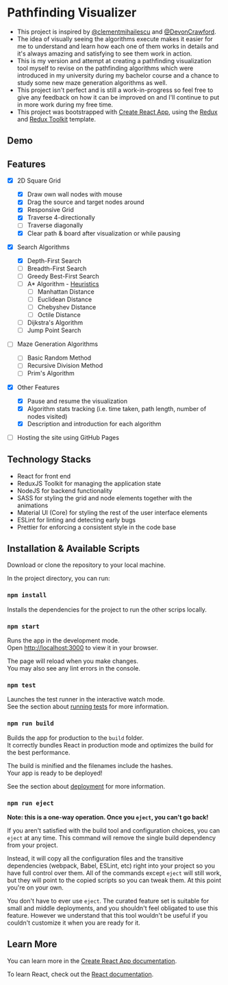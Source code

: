 # Pathfinding Visualizer

- This project is inspired by [@clementmihailescu](https://github.com/clementmihailescu) and [@DevonCrawford](https://github.com/DevonCrawford).
- The idea of visually seeing the algorithms execute makes it easier for me to understand and learn how each one of them works in details and it's always amazing and satisfying to see them work in action.
- This is my version and attempt at creating a pathfinding visualization tool myself to revise on the pathfinding algorithms which were introduced in my university during my bachelor course and a chance to study some new maze generation algorithms as well.
- This project isn't perfect and is still a work-in-progress so feel free to give any feedback on how it can be improved on and I'll continue to put in more work during my free time.
- This project was bootstrapped with [Create React App](https://github.com/facebook/create-react-app), using the [Redux](https://redux.js.org/) and [Redux Toolkit](https://redux-toolkit.js.org/) template.

## Demo

## Features

- [x] 2D Square Grid

  - [x] Draw own wall nodes with mouse
  - [x] Drag the source and target nodes around
  - [x] Responsive Grid
  - [x] Traverse 4-directionally
  - [ ] Traverse diagonally
  - [x] Clear path & board after visualization or while pausing

- [x] Search Algorithms

  - [x] Depth-First Search
  - [ ] Breadth-First Search
  - [ ] Greedy Best-First Search
  - [ ] A\* Algorithm - [Heuristics](http://theory.stanford.edu/~amitp/GameProgramming/Heuristics.html)
    - [ ] Manhattan Distance
    - [ ] Euclidean Distance
    - [ ] Chebyshev Distance
    - [ ] Octile Distance
  - [ ] Dijkstra\'s Algorithm
  - [ ] Jump Point Search

- [ ] Maze Generation Algorithms

  - [ ] Basic Random Method
  - [ ] Recursive Division Method
  - [ ] Prim\'s Algorithm

- [x] Other Features

  - [x] Pause and resume the visualization
  - [x] Algorithm stats tracking (i.e. time taken, path length, number of nodes visited)
  - [x] Description and introduction for each algorithm

- [ ] Hosting the site using GitHub Pages

## Technology Stacks

- React for front end
- ReduxJS Toolkit for managing the application state
- NodeJS for backend functionality
- SASS for styling the grid and node elements together with the animations
- Material UI (Core) for styling the rest of the user interface elements
- ESLint for linting and detecting early bugs
- Prettier for enforcing a consistent style in the code base

## Installation & Available Scripts

Download or clone the repository to your local machine.

In the project directory, you can run:

### `npm install`

Installs the dependencies for the project to run the other scrips locally.

### `npm start`

Runs the app in the development mode.\
Open [http://localhost:3000](http://localhost:3000) to view it in your browser.

The page will reload when you make changes.\
You may also see any lint errors in the console.

### `npm test`

Launches the test runner in the interactive watch mode.\
See the section about [running tests](https://facebook.github.io/create-react-app/docs/running-tests) for more information.

### `npm run build`

Builds the app for production to the `build` folder.\
It correctly bundles React in production mode and optimizes the build for the best performance.

The build is minified and the filenames include the hashes.\
Your app is ready to be deployed!

See the section about [deployment](https://facebook.github.io/create-react-app/docs/deployment) for more information.

### `npm run eject`

**Note: this is a one-way operation. Once you `eject`, you can't go back!**

If you aren't satisfied with the build tool and configuration choices, you can `eject` at any time. This command will remove the single build dependency from your project.

Instead, it will copy all the configuration files and the transitive dependencies (webpack, Babel, ESLint, etc) right into your project so you have full control over them. All of the commands except `eject` will still work, but they will point to the copied scripts so you can tweak them. At this point you're on your own.

You don't have to ever use `eject`. The curated feature set is suitable for small and middle deployments, and you shouldn't feel obligated to use this feature. However we understand that this tool wouldn't be useful if you couldn't customize it when you are ready for it.

## Learn More

You can learn more in the [Create React App documentation](https://facebook.github.io/create-react-app/docs/getting-started).

To learn React, check out the [React documentation](https://reactjs.org/).
